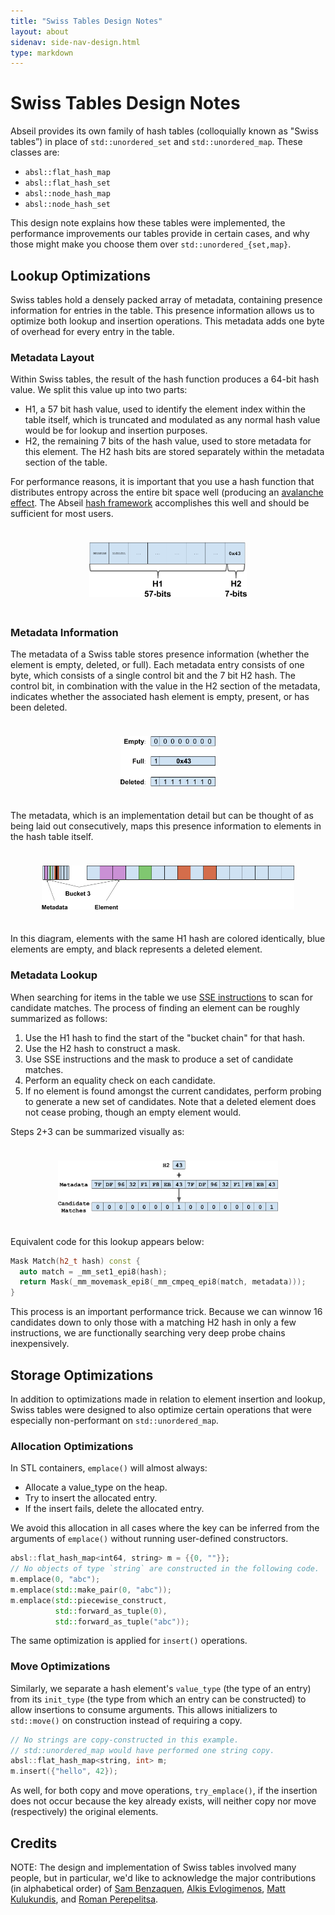 ```yaml
---
title: "Swiss Tables Design Notes"
layout: about
sidenav: side-nav-design.html
type: markdown
---
```


# Swiss Tables Design Notes

Abseil provides its own family of hash tables (colloquially known as "Swiss
tables”) in place of `std::unordered_set` and `std::unordered_map`. These
classes are:

* `absl::flat_hash_map`
* `absl::flat_hash_set`
* `absl::node_hash_map`
* `absl::node_hash_set`

This design note explains how these tables were implemented, the performance
improvements our tables provide in certain cases, and why those might make you
choose them over `std::unordered_{set,map}`.

## Lookup Optimizations

Swiss tables hold a densely packed array of metadata, containing presence
information for entries in the table. This presence information allows us to
optimize both lookup and insertion operations. This metadata adds one byte of
overhead for every entry in the table.

### Metadata Layout

Within Swiss tables, the result of the hash function produces a 64-bit hash
value. We split this value up into two parts:

* H1, a 57 bit hash value, used to identify the element index within the table
  itself, which is truncated and modulated as any normal hash value would be for
  lookup and insertion purposes.
* H2, the remaining 7 bits of the hash value, used to store metadata for this
  element. The H2 hash bits are stored separately within the metadata section of
  the table.

For performance reasons, it is important that you use a hash function that
distributes entropy across the entire bit space well (producing an
[avalanche effect][avalanche]. The Abseil [hash framework][absl-hash]
accomplishes this well and should be sufficient for most users.

<img src="images/hashbits-layout.png" align="center"
     style="padding:24px;display:block;margin:auto;width:50%;" />

### Metadata Information

The metadata of a Swiss table stores presence information (whether the element
is empty, deleted, or full). Each metadata entry consists of one byte, which
consists of a single control bit and the 7 bit H2 hash. The control bit, in
combination with the value in the H2 section of the metadata, indicates whether
the associated hash element is empty, present, or has been deleted.

<img src="images/h2-metadata.png" alt="H2 Metadata"
     style="padding:24px;display:block;margin:auto;width:30%;" />

The metadata, which is an implementation detail but can be thought of as being
laid out consecutively, maps this presence information to elements in the hash
table itself.

<img src="images/metadata-mapping.png" alt="Metadata Relationship"
     style="padding:24px;display:block;margin:auto;width:80%;" />

In this diagram, elements with the same H1 hash are colored identically, blue
elements are empty, and black represents a deleted element.

### Metadata Lookup

When searching for items in the table we use [SSE instructions][sse] to scan for
candidate matches. The process of finding an element can be roughly summarized
as follows:

1. Use the H1 hash to find the start of the "bucket chain" for that hash.
1. Use the H2 hash to construct a mask.
1. Use SSE instructions and the mask to produce a set of candidate matches.
1. Perform an equality check on each candidate.
1. If no element is found amongst the current candidates, perform probing to
   generate a new set of candidates. Note that a deleted element does not cease
   probing, though an empty element would.

Steps 2+3 can be summarized visually as:

<img src="images/hashtable-lookup.png" alt="Metadata Lookup"
     style="padding:24px;display:block;margin:auto;width:70%;" />

Equivalent code for this lookup appears below:

```c++
Mask Match(h2_t hash) const {
  auto match = _mm_set1_epi8(hash);
  return Mask(_mm_movemask_epi8(_mm_cmpeq_epi8(match, metadata)));
}
```

This process is an important performance trick. Because we can winnow 16
candidates down to only those with a matching H2 hash in only a few
instructions, we are functionally searching very deep probe chains
inexpensively.

## Storage Optimizations

In addition to optimizations made in relation to element insertion and lookup,
Swiss tables were designed to also optimize certain operations that were
especially non-performant on `std::unordered_map`.

### Allocation Optimizations

In STL containers, `emplace()` will almost always:

* Allocate a value_type on the heap.
* Try to insert the allocated entry.
* If the insert fails, delete the allocated entry.

We avoid this allocation in all cases where the key can be inferred from the
arguments of `emplace()` without running user-defined constructors.

```c++
absl::flat_hash_map<int64, string> m = {{0, ""}};
// No objects of type `string` are constructed in the following code.
m.emplace(0, "abc");
m.emplace(std::make_pair(0, "abc"));
m.emplace(std::piecewise_construct,
          std::forward_as_tuple(0),
          std::forward_as_tuple("abc"));
```

The same optimization is applied for `insert()` operations.

### Move Optimizations

Similarly, we separate a hash element's `value_type` (the type of an entry) from
its `init_type` (the type from which an entry can be constructed) to allow
insertions to consume arguments. This allows initializers to `std::move()` on
construction instead of requiring a copy.

```c++
// No strings are copy-constructed in this example.
// std::unordered_map would have performed one string copy.
absl::flat_hash_map<string, int> m;
m.insert({"hello", 42});
```

As well, for both copy and move operations, `try_emplace()`, if the insertion
does not occur because the key already exists, will neither copy nor move
(respectively) the original elements.

## Credits

NOTE: The design and implementation of Swiss tables involved many people, but
in particular, we'd like to acknowledge the major contributions (in alphabetical
order) of
[Sam Benzaquen](mailto:sbenza@google.com),
[Alkis Evlogimenos](mailto:alkis@google.com),
[Matt Kulukundis](mailto:kfm@google.com), and
[Roman Perepelitsa](mailto:roman.perepelitsa@gmail.com).

[cppcon]: https://www.youtube.com/watch?v=ncHmEUmJZf4
[avalanche]: https://en.wikipedia.org/wiki/Avalanche_effect
[absl-hash]: /docs/cpp/guides/hash.md
[sse]: https://en.wikipedia.org/wiki/Streaming_SIMD_Extensions
